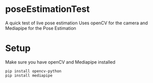 # poseEstimationTest
A quick test of live pose estimation
Uses openCV for the camera and Mediapipe for the Pose Estimation

# Setup
Make sure you have openCV and Mediapipe installed

```
pip install opencv-python
pip install mediapipe
```